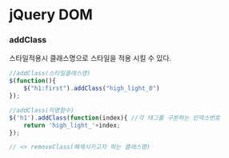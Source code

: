 # jQuery DOM
### addClass
스타일적용시 클래스명으로 스타일을 적용 시킬 수 있다.
```js
//addClass(스타일클래스명)
$(function(){
    $("h1:first").addClass("high_light_0")
});

//addClass(익명함수)
$('h1').addClass(function(index){ //각 태그를 구분하는 인덱스번호
    return 'high_light_'+index;
});

// <> removeClass(해제시키고자 하는 클래스명)
```